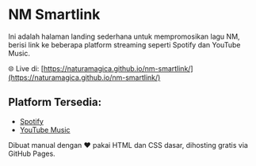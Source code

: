 # NM Smartlink

Ini adalah halaman landing sederhana untuk mempromosikan lagu NM, berisi link ke beberapa platform streaming seperti Spotify dan YouTube Music.

🌐 Live di: [https://naturamagica.github.io/nm-smartlink/](https://naturamagica.github.io/nm-smartlink/)  


## Platform Tersedia:
- [Spotify](https://open.spotify.com/track/4YJd8klRqkfCtJ1zGjGBI7)
- [YouTube Music](https://music.youtube.com/watch?v=NCD54255oTQ)

Dibuat manual dengan ❤️ pakai HTML dan CSS dasar, dihosting gratis via GitHub Pages.
